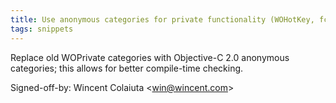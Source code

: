 ```yaml
---
title: Use anonymous categories for private functionality (WOHotKey, fc7fca1)
tags: snippets
---
```


Replace old WOPrivate categories with Objective-C 2.0 anonymous categories; this allows for better compile-time checking.

Signed-off-by: Wincent Colaiuta &lt;win@wincent.com&gt;
